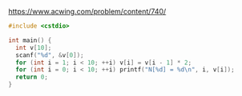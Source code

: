 https://www.acwing.com/problem/content/740/

```c++
#include <cstdio>

int main() {
  int v[10];
  scanf("%d", &v[0]);
  for (int i = 1; i < 10; ++i) v[i] = v[i - 1] * 2;
  for (int i = 0; i < 10; ++i) printf("N[%d] = %d\n", i, v[i]);
  return 0;
}
```
